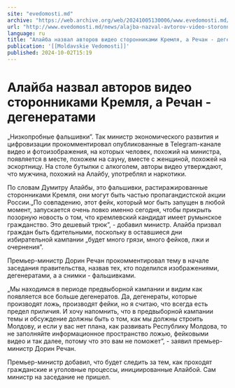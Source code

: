 ```yaml
---
site: "evedomosti.md"
archive: "https://web.archive.org/web/20241005130006/www.evedomosti.md/news/alajba-nazval-avtorov-video-storonnikami-kremlya-rechan-dege"
url: "http://www.evedomosti.md/news/alajba-nazval-avtorov-video-storonnikami-kremlya-rechan-dege"
language: ru
title: "Алайба назвал авторов видео сторонниками Кремля, а Речан - дегенератами"
publication: '[[Moldavskie Vedomosti]]'
published: 2024-10-02T15:19
---
```


# Алайба назвал авторов видео сторонниками Кремля, а Речан - дегенератами

„Низкопробные фальшивки”. Так министр экономического развития и цифровизации прокомментировал опубликованные в Telegram-канале видео и фотоизображения, на которых человек, похожий на министра, появляется в месте, похожем на сауну, вместе с женщиной, похожей на эскортницу. На столе бутылки с алкоголем, авторы видео утверждают, что мужчина, похожий на Алайбу, употреблял и наркотики.

По словам Думитру Алайбы, это фальшивки, растиражированные сторонниками Кремля, они могут быть частью пропагандистской акции России.„По совпадению, этот фейк, который мог быть запущен в любой момент, запускается очень ловко именно сегодня, чтобы прикрыть позорную новость о том, что кремлевский кандидат имеет румынское гражданство. Это дешевый трюк”, - добавил министр. Алайба призвал граждан быть бдительными, поскольку в оставшиеся дни избирательной кампании „будет много грязи, много фейков, лжи и очернения”.

Премьер-министр Дорин Речан прокомментировал тему в начале заседания правительства, назвав тех, кто поделился изображениями, дегенератами, а а снимки - фальшивками.

„Мы находимся в периоде предвыборной кампании и видим как появляется все больше дегенератов. Да, дегенераты, которые производят ложь, производят фейки, но я считаю, что всегда есть предел приличия. И хочу напомнить, что в предвыборной кампании темы и обсуждение должны быть о том, как мы должны строить Молдову, и если у вас нет плана, как развивать Республику Молдова, то не заполняйте информационное пространство ложью, фейковыми видео и так далее, потому что это вам не поможет”, - заявил премьер-министр Дорин Речан.

Премьер-министр добавил, что будет следить за тем, как проходят гражданские и уголовные процессы, инициированные Алайбой. Сам министр на заседание не пришел.